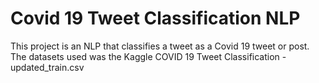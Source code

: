 # Covid 19 Tweet Classification NLP
This project is an NLP that classifies a tweet as a Covid 19 tweet or post.
The datasets used was the Kaggle COVID 19 Tweet Classification - updated_train.csv


